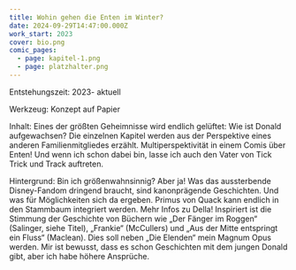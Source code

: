 ```yaml
---
title: Wohin gehen die Enten im Winter?
date: 2024-09-29T14:47:00.000Z
work_start: 2023
cover: bio.png
comic_pages:
  - page: kapitel-1.png
  - page: platzhalter.png
---
```

Entstehungszeit: 2023- aktuell

Werkzeug: Konzept auf Papier

Inhalt: Eines der größten Geheimnisse wird endlich gelüftet: Wie ist Donald aufgewachsen? Die einzelnen Kapitel werden aus der Perspektive eines anderen Familienmitgliedes erzählt. Multiperspektivität in einem Comis über Enten! Und wenn ich schon dabei bin, lasse ich auch den Vater von Tick Trick und Track auftreten.

Hintergrund: Bin ich größenwahnsinnig? Aber ja! Was das aussterbende Disney-Fandom dringend braucht, sind kanonprägende Geschichten. Und was für Möglichkeiten sich da ergeben. Primus von Quack kann endlich in den Stammbaum integriert werden. Mehr Infos zu Della! Inspiriert ist die Stimmung der Geschichte von Büchern wie „Der Fänger im Roggen“ (Salinger, siehe Titel), „Frankie“ (McCullers) und „Aus der Mitte entspringt ein Fluss“ (Maclean). Dies soll neben „Die Elenden“ mein Magnum Opus werden. Mir ist bewusst, dass es schon Geschichten mit dem jungen Donald gibt, aber ich habe höhere Ansprüche.
